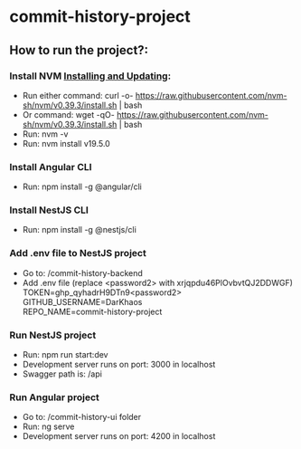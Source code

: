 # commit-history-project

## How to run the project?:
### Install NVM [Installing and Updating](https://github.com/nvm-sh/nvm#installing-and-updating):
- Run either command: curl -o- https://raw.githubusercontent.com/nvm-sh/nvm/v0.39.3/install.sh | bash
- Or command: wget -qO- https://raw.githubusercontent.com/nvm-sh/nvm/v0.39.3/install.sh | bash
- Run: nvm -v
- Run: nvm install v19.5.0
### Install Angular CLI
- Run: npm install -g @angular/cli
### Install NestJS CLI
- Run: npm install -g @nestjs/cli
### Add .env file to NestJS project
- Go to: /commit-history-backend
- Add .env file (replace &lt;password2&gt; with xrjqpdu46PlOvbvtQJ2DDWGF)<br />
TOKEN=ghp_qyhadrH9DTn9&lt;password2&gt;<br />
GITHUB_USERNAME=DarKhaos<br />
REPO_NAME=commit-history-project
### Run NestJS project
- Run: npm run start:dev
- Development server runs on port: 3000 in localhost
- Swagger path is: /api
### Run Angular project
- Go to: /commit-history-ui folder 
- Run: ng serve
- Development server runs on port: 4200 in localhost